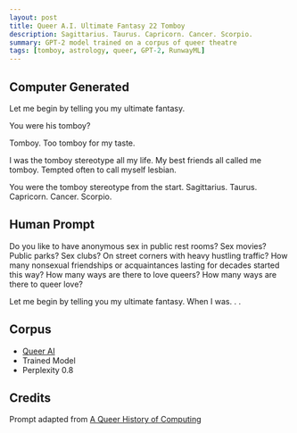 ```yaml
---
layout: post
title: Queer A.I. Ultimate Fantasy 22 Tomboy
description: Sagittarius. Taurus. Capricorn. Cancer. Scorpio.
summary: GPT-2 model trained on a corpus of queer theatre
tags: [tomboy, astrology, queer, GPT-2, RunwayML]
---
```


## Computer Generated

Let me begin by telling you my ultimate fantasy.

You were his tomboy?

Tomboy. Too tomboy for my taste.

I was the tomboy stereotype all my life. My best friends all called me tomboy. Tempted often to call myself lesbian.

You were the tomboy stereotype from the start. Sagittarius. Taurus. Capricorn. Cancer. Scorpio.

## Human Prompt

Do you like to have anonymous sex in public rest rooms? Sex movies? Public parks? Sex clubs? On street corners with heavy hustling traffic? How many nonsexual friendships or acquaintances lasting for decades started this way? How many ways are there to love queers? How many ways are there to queer love?

Let me begin by telling you my ultimate fantasy. When I was. . .

## Corpus

- [Queer AI](/queerai)
- Trained Model
- Perplexity 0.8

## Credits

Prompt adapted from [A Queer History of Computing](https://rhizome.org/editorial/2013/feb/19/queer-computing-1/)
